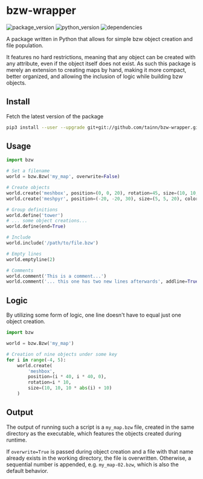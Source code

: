 # bzw-wrapper

![package_version](https://img.shields.io/badge/package-2.0-b0c9ff)
![python_version](https://img.shields.io/badge/python-3.6-b0c9ff)
![dependencies](https://img.shields.io/badge/dependencies-none-e0b0ff)

A package written in Python that allows for simple bzw object creation and file population.

It features no hard restrictions, meaning that any object can be created with any attribute, even if the object itself
does not exist. As such this package is merely an extension to creating maps by hand, making it more compact, better
organized, and allowing the inclusion of logic while building bzw objects.

## Install

Fetch the latest version of the package

```sh
pip3 install --user --upgrade git+git://github.com/tainn/bzw-wrapper.git
```

## Usage

```py
import bzw

# Set a filename
world = bzw.Bzw('my_map', overwrite=False)

# Create objects
world.create('meshbox', position=(0, 0, 20), rotation=45, size=(10, 10, 10))
world.create('meshpyr', position=(-20, -20, 30), size=(5, 5, 20), color=(0.2, 0.2, 0.2, 0.9))

# Group definitions
world.define('tower')
# ... some object creations...
world.define(end=True)

# Include
world.include('/path/to/file.bzw')

# Empty lines
world.emptyline(2)

# Comments
world.comment('This is a comment...')
world.comment('... this one has two new lines afterwards', addline=True)
```

## Logic

By utilizing some form of logic, one line doesn't have to equal just one object creation.

```py
import bzw

world = bzw.Bzw('my_map')

# Creation of nine objects under some key
for i in range(-4, 5):
    world.create(
        'meshbox',
        position=(i * 40, i * 40, 0),
        rotation=i * 10,
        size=(10, 10, 10 * abs(i) + 10)
    )
```

## Output

The output of running such a script is a `my_map.bzw` file, created in the same directory as the executable, which
features the objects created during runtime.

If `overwrite=True` is passed during object creation and a file with that name already exists in the working directory,
the file is overwritten. Otherwise, a sequential number is appended, e.g. `my_map-02.bzw`, which is also the default
behavior.

